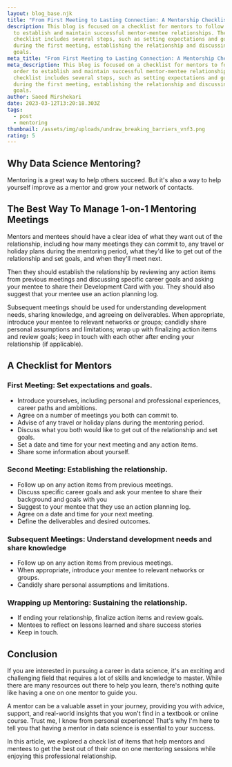 ```yaml
---
layout: blog_base.njk
title: "From First Meeting to Lasting Connection: A Mentorship Checklist"
description: This blog is focused on a checklist for mentors to follow in order
  to establish and maintain successful mentor-mentee relationships. The
  checklist includes several steps, such as setting expectations and goals
  during the first meeting, establishing the relationship and discussing career
  goals.
meta_title: "From First Meeting to Lasting Connection: A Mentorship Checklist"
meta_description: This blog is focused on a checklist for mentors to follow in
  order to establish and maintain successful mentor-mentee relationships. The
  checklist includes several steps, such as setting expectations and goals
  during the first meeting, establishing the relationship and discussing career
  goals.
author: Saeed Mirshekari
date: 2023-03-12T13:20:18.303Z
tags:
  - post
  - mentoring
thumbnail: /assets/img/uploads/undraw_breaking_barriers_vnf3.png
rating: 5
---
```

<h2> Why Data Science Mentoring? </h2>

Mentoring is a great way to help others succeed. But it's also a way to help yourself improve as a mentor and grow your network of contacts.

<h2> The Best Way To Manage 1-on-1 Mentoring Meetings </h2>

Mentors and mentees should have a clear idea of what they want out of the relationship, including how many meetings they can commit to, any travel or holiday plans during the mentoring period, what they'd like to get out of the relationship and set goals, and when they'll meet next.

Then they should establish the relationship by reviewing any action items from previous meetings and discussing specific career goals and asking your mentee to share their Development Card with you. They should also suggest that your mentee use an action planning log.

Subsequent meetings should be used for understanding development needs, sharing knowledge, and agreeing on deliverables. When appropriate, introduce your mentee to relevant networks or groups; candidly share personal assumptions and limitations; wrap up with finalizing action items and review goals; keep in touch with each other after ending your relationship (if applicable).

<h2> A Checklist for Mentors</h2>

<h3>  First Meeting: Set expectations and goals.</h3>

- Introduce yourselves, including personal and professional experiences, career paths and ambitions. 
- Agree on a number of meetings you both can commit to. 
- Advise of any travel or holiday plans during the mentoring period. 
- Discuss what you both would like to get out of the relationship and set goals. 
- Set a date and time for your next meeting and any action items. 
- Share some information about yourself. 

<h3>  Second Meeting: Establishing the relationship.</h3>

- Follow up on any action items from previous meetings. 
- Discuss specific career goals and ask your mentee to share their background and goals with you
- Suggest to your mentee that they use an action planning log. 
- Agree on a date and time for your next meeting. 
- Define the deliverables and desired outcomes. 

<h3> Subsequent Meetings: Understand development needs and share knowledge</h3>

- Follow up on any action items from previous meetings. 
- When appropriate, introduce your mentee to relevant networks or groups. 
- Candidly share personal assumptions and limitations. 

<h3> Wrapping up Mentoring: Sustaining the relationship.</h3>

- If ending your relationship, finalize action items and review goals. 
- Mentees to reflect on lessons learned and share success stories
- Keep in touch.

<h2> Conclusion </h2>

If you are interested in pursuing a career in data science, it's an exciting and challenging field that requires a lot of skills and knowledge to master. While there are many resources out there to help you learn, there's nothing quite like having a one on one mentor to guide you. 

A mentor can be a valuable asset in your journey, providing you with advice, support, and real-world insights that you won't find in a textbook or online course. Trust me, I know from personal experience! That's why I'm here to tell you that having a mentor in data science is essential to your success. 

In this article, we explored a check list of items that help mentors and mentees to get the best out of their one on one mentoring sessions while enjoying this professional relationship.